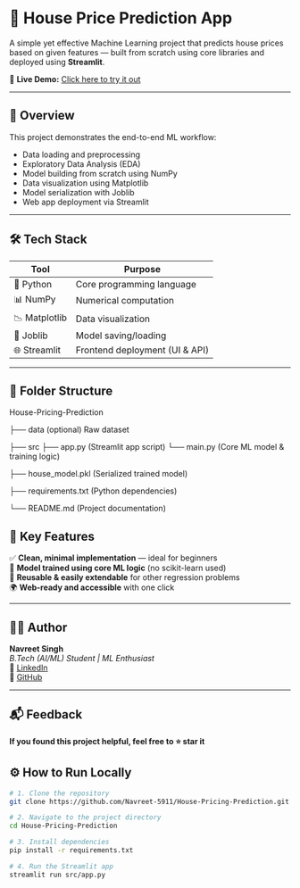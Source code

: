 # 🏡 House Price Prediction App

A simple yet effective Machine Learning project that predicts house prices based on given features — built from scratch using core libraries and deployed using **Streamlit**.

🔗 **Live Demo:** [Click here to try it out](https://house-price-predictor-m.streamlit.app)

---

## 🚀 Overview

This project demonstrates the end-to-end ML workflow:

- Data loading and preprocessing
- Exploratory Data Analysis (EDA)
- Model building from scratch using NumPy
- Data visualization using Matplotlib
- Model serialization with Joblib
- Web app deployment via Streamlit

---

## 🛠️ Tech Stack

| Tool        | Purpose                          |
|-------------|----------------------------------|
| 🐍 Python    | Core programming language         |
| 📊 NumPy     | Numerical computation             |
| 📉 Matplotlib| Data visualization               |
| 💾 Joblib    | Model saving/loading              |
| 🌐 Streamlit | Frontend deployment (UI & API)   |

---

## 📂 Folder Structure
House-Pricing-Prediction

├── data  (optional) Raw dataset

├── src
 ├── app.py  (Streamlit app script)
 └── main.py (Core ML model & training logic)

├── house_model.pkl (Serialized trained model)

├── requirements.txt (Python dependencies)

└── README.md (Project documentation)


## 📌 Key Features

✅ **Clean, minimal implementation** — ideal for beginners  
🧠 **Model trained using core ML logic** (no scikit-learn used)  
🔁 **Reusable & easily extendable** for other regression problems  
🌍 **Web-ready and accessible** with one click  

---


## 👨‍💻 Author

**Navreet Singh**  
_B.Tech (AI/ML) Student | ML Enthusiast_  
🔗 [LinkedIn](https://www.linkedin.com/in/navreet-singh-)  
🔗 [GitHub](https://github.com/Navreet-5911)  

---

## 📬 Feedback

**If you found this project helpful, feel free to ⭐ star it**


## ⚙️ How to Run Locally

```bash
# 1. Clone the repository
git clone https://github.com/Navreet-5911/House-Pricing-Prediction.git

# 2. Navigate to the project directory
cd House-Pricing-Prediction

# 3. Install dependencies
pip install -r requirements.txt

# 4. Run the Streamlit app
streamlit run src/app.py



